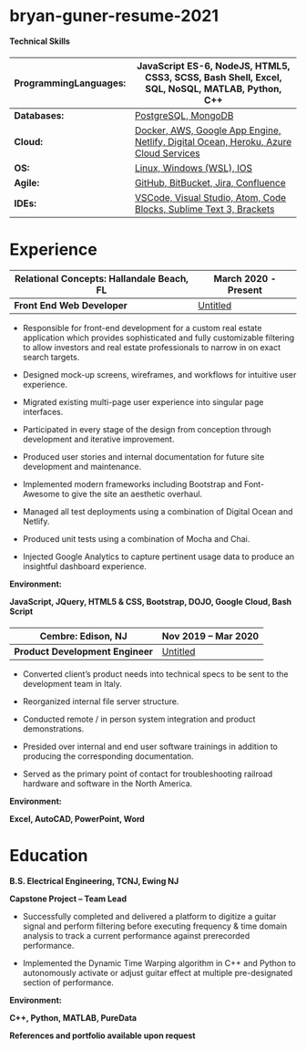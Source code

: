 # bryan-guner-resume-2021

**Technical Skills­­­**

####

<table><thead><tr class="header"><th>ProgrammingLanguages:</th><th>JavaScript ES-6, NodeJS, HTML5, CSS3, SCSS, Bash Shell, Excel, SQL, NoSQL, MATLAB, Python, C++</th></tr></thead><tbody><tr class="odd"><td><strong>Databases:</strong></td><td><a href="https://www.notion.so/PostgreSQL-MongoDB-b611c7e643724f7a846329ab6574fb9f">PostgreSQL, MongoDB</a></td></tr><tr class="even"><td><strong>Cloud:</strong></td><td><a href="https://www.notion.so/Docker-AWS-Google-App-Engine-Netlify-Digital-Ocean-Heroku-Azure-Cloud-Services-59d291096c0841a088b266ca66e63c81">Docker, AWS, Google App Engine, Netlify, Digital Ocean, Heroku, Azure Cloud Services</a></td></tr><tr class="odd"><td><strong>OS:</strong></td><td><a href="https://www.notion.so/Linux-Windows-WSL-IOS-55ae810b50b34d3bb667847ed1d8edd1">Linux, Windows (WSL), IOS</a></td></tr><tr class="even"><td><strong>Agile:</strong></td><td><a href="https://www.notion.so/GitHub-BitBucket-Jira-Confluence-c606b9ba7ef04688984183e18fc91c4e">GitHub, BitBucket, Jira, Confluence</a></td></tr><tr class="odd"><td><strong>IDEs:</strong></td><td><a href="https://www.notion.so/VSCode-Visual-Studio-Atom-Code-Blocks-Sublime-Text-3-Brackets-b20639822ada412bb785b6ff93dfcd04">VSCode, Visual Studio, Atom, Code Blocks, Sublime Text 3, Brackets</a></td></tr></tbody></table>

# Experience

####

<table><thead><tr class="header"><th>Relational Concepts: Hallandale Beach, FL</th><th>March 2020 - Present</th></tr></thead><tbody><tr class="odd"><td><strong>Front End Web Developer</strong></td><td><a href="https://www.notion.so/9fe2686a29514a4792e696c425366dcb">Untitled</a></td></tr></tbody></table>

- Responsible for front-end development for a custom real estate application which provides sophisticated and fully customizable filtering to allow investors and real estate professionals to narrow in on exact search targets.

<!-- -->

- Designed mock-up screens, wireframes, and workflows for intuitive user experience.

<!-- -->

- Migrated existing multi-page user experience into singular page interfaces.

<!-- -->

- Participated in every stage of the design from conception through development and iterative improvement.

<!-- -->

- Produced user stories and internal documentation for future site development and maintenance.

<!-- -->

- Implemented modern frameworks including Bootstrap and Font-Awesome to give the site an aesthetic overhaul.

<!-- -->

- Managed all test deployments using a combination of Digital Ocean and Netlify.

<!-- -->

- Produced unit tests using a combination of Mocha and Chai.

<!-- -->

- Injected Google Analytics to capture pertinent usage data to produce an insightful dashboard experience.

**Environment:**

**JavaScript, JQuery, HTML5 & CSS, Bootstrap, DOJO, Google Cloud, Bash Script**

####

<table><thead><tr class="header"><th>Cembre: Edison, NJ</th><th>Nov 2019 – Mar 2020</th></tr></thead><tbody><tr class="odd"><td><strong>Product Development Engineer</strong></td><td><a href="https://www.notion.so/1705d74ca95b40eb80838123ab0491c8">Untitled</a></td></tr></tbody></table>

- Converted client’s product needs into technical specs to be sent to the development team in Italy.

<!-- -->

- Reorganized internal file server structure.

<!-- -->

- Conducted remote / in person system integration and product demonstrations.

<!-- -->

- Presided over internal and end user software trainings in addition to producing the corresponding documentation.

<!-- -->

- Served as the primary point of contact for troubleshooting railroad hardware and software in the North America.

**Environment:**

**Excel, AutoCAD, PowerPoint, Word**

# Education

**B.S. Electrical Engineering, TCNJ, Ewing NJ**

**Capstone Project – Team Lead**

- Successfully completed and delivered a platform to digitize a guitar signal and perform filtering before executing frequency & time domain analysis to track a current performance against prerecorded performance.

<!-- -->

- Implemented the Dynamic Time Warping algorithm in C++ and Python to autonomously activate or adjust guitar effect at multiple pre-designated section of performance.

**Environment:**

**C++, Python, MATLAB, PureData**

**References and portfolio available upon request**
